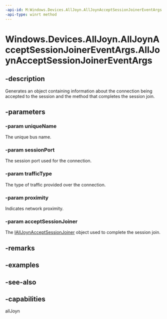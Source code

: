 ----api-id: M:Windows.Devices.AllJoyn.AllJoynAcceptSessionJoinerEventArgs.#ctor(System.String,System.UInt16,Windows.Devices.AllJoyn.AllJoynTrafficType,System.Byte,Windows.Devices.AllJoyn.IAllJoynAcceptSessionJoiner)
-api-type: winrt method
---<!-- Method syntaxpublic AllJoynAcceptSessionJoinerEventArgs(System.String uniqueName, System.UInt16 sessionPort, Windows.Devices.AllJoyn.AllJoynTrafficType trafficType, System.Byte proximity, Windows.Devices.AllJoyn.IAllJoynAcceptSessionJoiner acceptSessionJoiner)--># Windows.Devices.AllJoyn.AllJoynAcceptSessionJoinerEventArgs.AllJoynAcceptSessionJoinerEventArgs## -descriptionGenerates an object containing information about the connection being accepted to the session and the method that completes the session join.## -parameters### -param uniqueNameThe unique bus name.### -param sessionPortThe session port used for the connection.### -param trafficTypeThe type of traffic provided over the connection.### -param proximityIndicates network proximity.### -param acceptSessionJoinerThe [IAllJoynAcceptSessionJoiner](ialljoynacceptsessionjoiner.md) object used to complete the session join.## -remarks## -examples## -see-also## -capabilitiesallJoyn